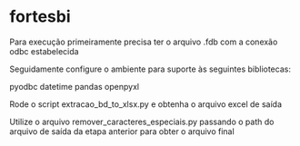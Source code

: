 # fortesbi

Para execução primeiramente precisa ter o arquivo .fdb com a conexão odbc estabelecida

Seguidamente configure o ambiente para suporte às seguintes bibliotecas:

pyodbc
datetime
pandas
openpyxl

Rode o script extracao_bd_to_xlsx.py e obtenha o arquivo excel de saída

Utilize o arquivo remover_caracteres_especiais.py passando o path do arquivo de saída da etapa anterior para obter o arquivo final
